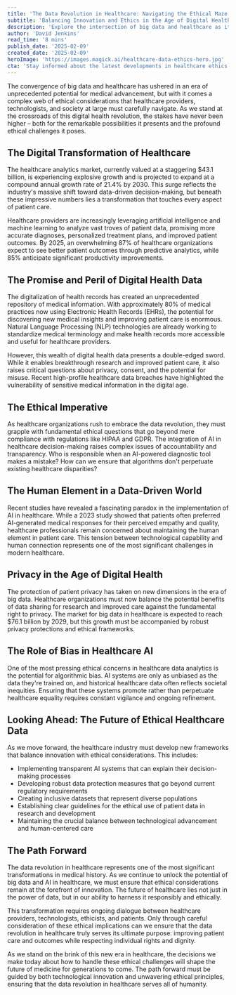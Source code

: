 ```yaml
---
title: 'The Data Revolution in Healthcare: Navigating the Ethical Maze of Digital Medicine'
subtitle: 'Balancing Innovation and Ethics in the Age of Digital Health'
description: 'Explore the intersection of big data and healthcare as it promises remarkable advancements while posing profound ethical challenges. This article delves into the transformation, the importance of ethics, and the future of data-driven healthcare.'
author: 'David Jenkins'
read_time: '8 mins'
publish_date: '2025-02-09'
created_date: '2025-02-09'
heroImage: 'https://images.magick.ai/healthcare-data-ethics-hero.jpg'
cta: 'Stay informed about the latest developments in healthcare ethics and technology. Follow us on LinkedIn for expert insights and join the conversation about shaping an ethical future for digital healthcare.'
---
```


The convergence of big data and healthcare has ushered in an era of unprecedented potential for medical advancement, but with it comes a complex web of ethical considerations that healthcare providers, technologists, and society at large must carefully navigate. As we stand at the crossroads of this digital health revolution, the stakes have never been higher – both for the remarkable possibilities it presents and the profound ethical challenges it poses.

## The Digital Transformation of Healthcare

The healthcare analytics market, currently valued at a staggering $43.1 billion, is experiencing explosive growth and is projected to expand at a compound annual growth rate of 21.4% by 2030. This surge reflects the industry's massive shift toward data-driven decision-making, but beneath these impressive numbers lies a transformation that touches every aspect of patient care.

Healthcare providers are increasingly leveraging artificial intelligence and machine learning to analyze vast troves of patient data, promising more accurate diagnoses, personalized treatment plans, and improved patient outcomes. By 2025, an overwhelming 87% of healthcare organizations expect to see better patient outcomes through predictive analytics, while 85% anticipate significant productivity improvements.

## The Promise and Peril of Digital Health Data

The digitalization of health records has created an unprecedented repository of medical information. With approximately 80% of medical practices now using Electronic Health Records (EHRs), the potential for discovering new medical insights and improving patient care is enormous. Natural Language Processing (NLP) technologies are already working to standardize medical terminology and make health records more accessible and useful for healthcare providers.

However, this wealth of digital health data presents a double-edged sword. While it enables breakthrough research and improved patient care, it also raises critical questions about privacy, consent, and the potential for misuse. Recent high-profile healthcare data breaches have highlighted the vulnerability of sensitive medical information in the digital age.

## The Ethical Imperative

As healthcare organizations rush to embrace the data revolution, they must grapple with fundamental ethical questions that go beyond mere compliance with regulations like HIPAA and GDPR. The integration of AI in healthcare decision-making raises complex issues of accountability and transparency. Who is responsible when an AI-powered diagnostic tool makes a mistake? How can we ensure that algorithms don't perpetuate existing healthcare disparities?

## The Human Element in a Data-Driven World

Recent studies have revealed a fascinating paradox in the implementation of AI in healthcare. While a 2023 study showed that patients often preferred AI-generated medical responses for their perceived empathy and quality, healthcare professionals remain concerned about maintaining the human element in patient care. This tension between technological capability and human connection represents one of the most significant challenges in modern healthcare.

## Privacy in the Age of Digital Health

The protection of patient privacy has taken on new dimensions in the era of big data. Healthcare organizations must now balance the potential benefits of data sharing for research and improved care against the fundamental right to privacy. The market for big data in healthcare is expected to reach $76.1 billion by 2029, but this growth must be accompanied by robust privacy protections and ethical frameworks.

## The Role of Bias in Healthcare AI

One of the most pressing ethical concerns in healthcare data analytics is the potential for algorithmic bias. AI systems are only as unbiased as the data they're trained on, and historical healthcare data often reflects societal inequities. Ensuring that these systems promote rather than perpetuate healthcare equality requires constant vigilance and ongoing refinement.

## Looking Ahead: The Future of Ethical Healthcare Data

As we move forward, the healthcare industry must develop new frameworks that balance innovation with ethical considerations. This includes:

- Implementing transparent AI systems that can explain their decision-making processes
- Developing robust data protection measures that go beyond current regulatory requirements
- Creating inclusive datasets that represent diverse populations
- Establishing clear guidelines for the ethical use of patient data in research and development
- Maintaining the crucial balance between technological advancement and human-centered care

## The Path Forward

The data revolution in healthcare represents one of the most significant transformations in medical history. As we continue to unlock the potential of big data and AI in healthcare, we must ensure that ethical considerations remain at the forefront of innovation. The future of healthcare lies not just in the power of data, but in our ability to harness it responsibly and ethically.

This transformation requires ongoing dialogue between healthcare providers, technologists, ethicists, and patients. Only through careful consideration of these ethical implications can we ensure that the data revolution in healthcare truly serves its ultimate purpose: improving patient care and outcomes while respecting individual rights and dignity.

As we stand on the brink of this new era in healthcare, the decisions we make today about how to handle these ethical challenges will shape the future of medicine for generations to come. The path forward must be guided by both technological innovation and unwavering ethical principles, ensuring that the data revolution in healthcare serves all of humanity.